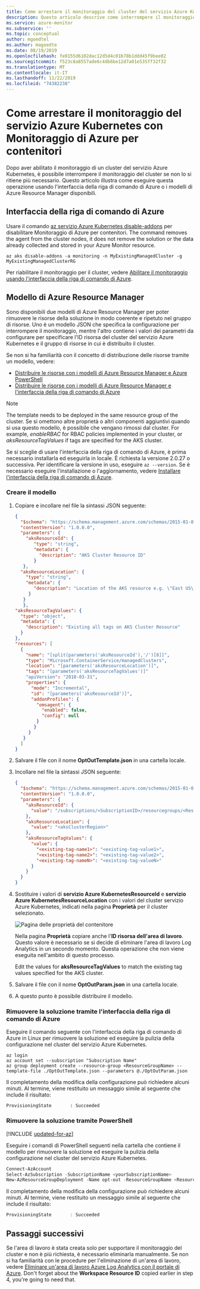 ```yaml
---
title: Come arrestare il monitoraggio del cluster del servizio Azure Kubernetes | Microsoft Docs
description: Questo articolo descrive come interrompere il monitoraggio del cluster del servizio Azure Kubernetes con Monitoraggio di Azure per contenitori.
ms.service: azure-monitor
ms.subservice: ''
ms.topic: conceptual
author: mgoedtel
ms.author: magoedte
ms.date: 08/19/2019
ms.openlocfilehash: fe0155d6102dac12d5d4c01b78b1ddd45f9bee02
ms.sourcegitcommit: f523c8a8557ade6c4db6be12d7a01e535ff32f32
ms.translationtype: MT
ms.contentlocale: it-IT
ms.lasthandoff: 11/22/2019
ms.locfileid: "74382238"
---
```

# <a name="how-to-stop-monitoring-your-azure-kubernetes-service-aks-with-azure-monitor-for-containers"></a>Come arrestare il monitoraggio del servizio Azure Kubernetes con Monitoraggio di Azure per contenitori

Dopo aver abilitato il monitoraggio di un cluster del servizio Azure Kubernetes, è possibile interrompere il monitoraggio del cluster se non lo si ritiene più necessario. Questo articolo illustra come eseguire questa operazione usando l'interfaccia della riga di comando di Azure o i modelli di Azure Resource Manager disponibili.  


## <a name="azure-cli"></a>Interfaccia della riga di comando di Azure

Usare il comando [az servizio Azure Kubernetes disable-addons](https://docs.microsoft.com/cli/azure/aks?view=azure-cli-latest#az-aks-disable-addons) per disabilitare Monitoraggio di Azure per contenitori. The command removes the agent from the cluster nodes, it does not remove the solution or the data already collected and stored in your Azure Monitor resource.  

```azurecli
az aks disable-addons -a monitoring -n MyExistingManagedCluster -g MyExistingManagedClusterRG
```

Per riabilitare il monitoraggio per il cluster, vedere [Abilitare il monitoraggio usando l'interfaccia della riga di comando di Azure](container-insights-enable-new-cluster.md#enable-using-azure-cli).

## <a name="azure-resource-manager-template"></a>Modello di Azure Resource Manager

Sono disponibili due modelli di Azure Resource Manager per poter rimuovere le risorse della soluzione in modo coerente e ripetuto nel gruppo di risorse. Uno è un modello JSON che specifica la configurazione per interrompere il monitoraggio, mentre l'altro contiene i valori dei parametri da configurare per specificare l'ID risorsa del cluster del servizio Azure Kubernetes e il gruppo di risorse in cui è distribuito il cluster. 

Se non si ha familiarità con il concetto di distribuzione delle risorse tramite un modello, vedere:
* [Distribuire le risorse con i modelli di Azure Resource Manager e Azure PowerShell](../../azure-resource-manager/resource-group-template-deploy.md)
* [Distribuire le risorse con i modelli di Azure Resource Manager e l'interfaccia della riga di comando di Azure](../../azure-resource-manager/resource-group-template-deploy-cli.md)

>[!NOTE]
>The template needs to be deployed in the same resource group of the cluster. Se si omettono altre proprietà o altri componenti aggiuntivi quando si usa questo modello, è possibile che vengano rimossi dal cluster. For example, *enableRBAC* for RBAC policies implemented in your cluster, or *aksResourceTagValues* if tags are specified for the AKS cluster.  
>

Se si sceglie di usare l'interfaccia della riga di comando di Azure, è prima necessario installarla ed eseguirla in locale. È richiesta la versione 2.0.27 o successiva. Per identificare la versione in uso, eseguire `az --version`. Se è necessario eseguire l'installazione o l'aggiornamento, vedere [Installare l'interfaccia della riga di comando di Azure](https://docs.microsoft.com/cli/azure/install-azure-cli). 

### <a name="create-template"></a>Creare il modello

1. Copiare e incollare nel file la sintassi JSON seguente:

    ```json
    {
      "$schema": "https://schema.management.azure.com/schemas/2015-01-01/deploymentTemplate.json#",
      "contentVersion": "1.0.0.0",
      "parameters": {
        "aksResourceId": {
           "type": "string",
           "metadata": {
             "description": "AKS Cluster Resource ID"
           }
       },
      "aksResourceLocation": {
        "type": "string",
        "metadata": {
           "description": "Location of the AKS resource e.g. \"East US\""
         }
       }
       },
    "aksResourceTagValues": {
      "type": "object",
      "metadata": {
        "description": "Existing all tags on AKS Cluster Resource"
      }
    },
    "resources": [
      {
        "name": "[split(parameters('aksResourceId'),'/')[8]]",
        "type": "Microsoft.ContainerService/managedClusters",
        "location": "[parameters('aksResourceLocation')]",
        "tags": "[parameters('aksResourceTagValues')]"
        "apiVersion": "2018-03-31",
        "properties": {
          "mode": "Incremental",
          "id": "[parameters('aksResourceId')]",
          "addonProfiles": {
            "omsagent": {
              "enabled": false,
              "config": null
            }
           }
         }
       }
      ]
    }
    ```

2. Salvare il file con il nome **OptOutTemplate.json** in una cartella locale.

3. Incollare nel file la sintassi JSON seguente:

    ```json
    {
      "$schema": "https://schema.management.azure.com/schemas/2015-01-01/deploymentParameters.json#",
      "contentVersion": "1.0.0.0",
      "parameters": {
        "aksResourceId": {
          "value": "/subscriptions/<SubscriptionID>/resourcegroups/<ResourceGroup>/providers/Microsoft.ContainerService/managedClusters/<ResourceName>"
        },
        "aksResourceLocation": {
          "value": "<aksClusterRegion>"
        },
        "aksResourceTagValues": {
          "value": {
            "<existing-tag-name1>": "<existing-tag-value1>",
            "<existing-tag-name2>": "<existing-tag-value2>",
            "<existing-tag-nameN>": "<existing-tag-valueN>"
          }
        }
      }
    }
    ```

4. Sostituire i valori di **servizio Azure KubernetesResourceId** e **servizio Azure KubernetesResourceLocation** con i valori del cluster servizio Azure Kubernetes, indicati nella pagina **Proprietà** per il cluster selezionato.

    ![Pagina delle proprietà del contenitore](media/container-insights-optout/container-properties-page.png)

    Nella pagina **Proprietà** copiare anche l'**ID risorsa dell'area di lavoro**. Questo valore è necessario se si decide di eliminare l'area di lavoro Log Analytics in un secondo momento. Questa operazione che non viene eseguita nell'ambito di questo processo. 

    Edit the values for **aksResourceTagValues** to match the existing tag values specified for the AKS cluster.

5. Salvare il file con il nome **OptOutParam.json** in una cartella locale.

6. A questo punto è possibile distribuire il modello. 

### <a name="remove-the-solution-using-azure-cli"></a>Rimuovere la soluzione tramite l'interfaccia della riga di comando di Azure

Eseguire il comando seguente con l'interfaccia della riga di comando di Azure in Linux per rimuovere la soluzione ed eseguire la pulizia della configurazione nel cluster del servizio Azure Kubernetes.

```azurecli
az login   
az account set --subscription "Subscription Name" 
az group deployment create --resource-group <ResourceGroupName> --template-file ./OptOutTemplate.json --parameters @./OptOutParam.json  
```

Il completamento della modifica della configurazione può richiedere alcuni minuti. Al termine, viene restituito un messaggio simile al seguente che include il risultato:

```azurecli
ProvisioningState       : Succeeded
```

### <a name="remove-the-solution-using-powershell"></a>Rimuovere la soluzione tramite PowerShell

[!INCLUDE [updated-for-az](../../../includes/updated-for-az.md)]

Eseguire i comandi di PowerShell seguenti nella cartella che contiene il modello per rimuovere la soluzione ed eseguire la pulizia della configurazione nel cluster del servizio Azure Kubernetes.    

```powershell
Connect-AzAccount
Select-AzSubscription -SubscriptionName <yourSubscriptionName>
New-AzResourceGroupDeployment -Name opt-out -ResourceGroupName <ResourceGroupName> -TemplateFile .\OptOutTemplate.json -TemplateParameterFile .\OptOutParam.json
```

Il completamento della modifica della configurazione può richiedere alcuni minuti. Al termine, viene restituito un messaggio simile al seguente che include il risultato:

```powershell
ProvisioningState       : Succeeded
```


## <a name="next-steps"></a>Passaggi successivi

Se l'area di lavoro è stata creata solo per supportare il monitoraggio del cluster e non è più richiesta, è necessario eliminarla manualmente. Se non si ha familiarità con le procedure per l'eliminazione di un'area di lavoro, vedere [Eliminare un'area di lavoro Azure Log Analytics con il portale di Azure](../../log-analytics/log-analytics-manage-del-workspace.md). Don't forget about the **Workspace Resource ID** copied earlier in step 4, you're going to need that. 

